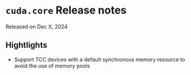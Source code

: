 # `cuda.core` Release notes

Released on Dec X, 2024

## Hightlights
- Support TCC devices with a default synchronous memory resource to avoid the use of memory pools

